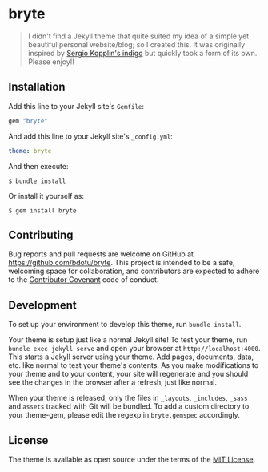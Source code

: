 # bryte

> I didn't find a Jekyll theme that quite suited my idea of a simple yet beautiful personal website/blog; so I created this. It was originally inspired by [Sergio Kopplin's indigo](https://github.com/sergiokopplin/indigo) but quickly took a form of its own. Please enjoy!!

<!-- ![screenshot]("https://github.com/bdotu/bryte/tree/master/assets/images/bryte-screenshot.png") -->

## Installation

Add this line to your Jekyll site's `Gemfile`:

```ruby
gem "bryte"
```

And add this line to your Jekyll site's `_config.yml`:

```yaml
theme: bryte
```

And then execute:

    $ bundle install

Or install it yourself as:

    $ gem install bryte

<!-- ## Usage
Dependencies: kramdown, jekyll-paginate
 -->

## Contributing

Bug reports and pull requests are welcome on GitHub at https://github.com/bdotu/bryte. This project is intended to be a safe, welcoming space for collaboration, and contributors are expected to adhere to the [Contributor Covenant](http://contributor-covenant.org) code of conduct.

## Development

To set up your environment to develop this theme, run `bundle install`.

Your theme is setup just like a normal Jekyll site! To test your theme, run `bundle exec jekyll serve` and open your browser at `http://localhost:4000`. This starts a Jekyll server using your theme. Add pages, documents, data, etc. like normal to test your theme's contents. As you make modifications to your theme and to your content, your site will regenerate and you should see the changes in the browser after a refresh, just like normal.

When your theme is released, only the files in `_layouts`, `_includes`, `_sass` and `assets` tracked with Git will be bundled.
To add a custom directory to your theme-gem, please edit the regexp in `bryte.gemspec` accordingly.

## License

The theme is available as open source under the terms of the [MIT License](https://opensource.org/licenses/MIT).
